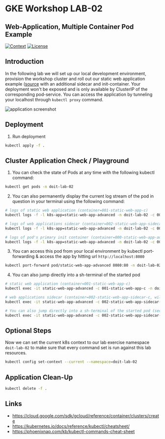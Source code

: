# GKE Workshop LAB-02

## Web-Application, Multiple Container Pod Example

[![Context](https://img.shields.io/badge/GKE%20Fundamentals-1-blue.svg)](#)
[![License](https://img.shields.io/badge/License-Apache%202.0-blue.svg)](https://opensource.org/licenses/Apache-2.0)

## Introduction

In the following lab we will set up our local development environment, provision the workshop cluster and roll out our static web application example ([source](https://github.com/doitintl/labs-web-app-static) with an additional sidecar and init-container. Your deployment won't be exposed and is only available by ClusterIP of the corresponding pod-service. You can access the application by tunneling your localhost through `kubectl proxy` command.

![application screenshot](../.github/media/lab-02-screenshot-small.png)

## Deployment

1. Run deployment

```bash
kubectl apply -f .
```

## Cluster Application Check / Playground

1. You can check the state of Pods at any time with the following kubectl command:

```bash
kubectl get pods -n doit-lab-02
```

2. You can also permanently display the current log stream of the pod in question in your terminal using the following command:

```bash
# logs of static web application (container=001-static-web-app-c)
kubectl logs -f -l k8s-app=static-web-app-advanced -n doit-lab-02 -c 001-static-web-app-c

# logs of web applications sidecar (container=002-static-web-app-sidecar-c)
kubectl logs -f -l k8s-app=static-web-app-advanced -n doit-lab-02 -c 001-static-web-app-c

# logs of pod's primary init container (container=000-static-web-app-advanced-init-c)
kubectl logs -f -l k8s-app=static-web-app-advanced -n doit-lab-02 -c 001-static-web-app-c
```

3. You can access this pod from your local environment by kubectl port-forwarding & access the app by hitting url `http://localhost:8080`

```bash
kubectl port-forward pod/static-web-app-advanced 8080:80 -n doit-lab-02
```

4. You can also jump directly into a sh-terminal of the started pod

```bash
# static web application (container=001-static-web-app-c)
kubectl exec -it static-web-app-advanced -c 001-static-web-app-c -n doit-lab-02 -- sh

# web applications sidecar (container=002-static-web-app-sidecar-c, will run for 60s)
kubectl exec -it static-web-app-advanced -c 002-static-web-app-sidecar-c -n doit-lab-02 -- sh

# You can also jump directly into a sh-terminal of the started pod (second container, 002-static-web-app-sidecar-c)
kubectl exec -it static-web-app-advanced -c 002-static-web-app-sidecar-c -n doit-lab-02 -- sh
```

## Optional Steps

Now we can set the current k8s context to our lab exercise namespace `doit-lab-02` to make sure that every command set is run against this lab resources.

```bash
kubectl config set-context --current --namespace=doit-lab-02
```

## Application Clean-Up

```bash
kubectl delete -f .
```

## Links

- https://cloud.google.com/sdk/gcloud/reference/container/clusters/create
- https://kubernetes.io/docs/reference/kubectl/cheatsheet/
- https://phoenixnap.com/kb/kubectl-commands-cheat-sheet
